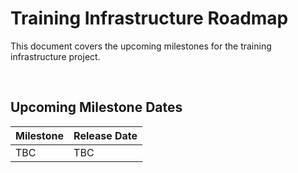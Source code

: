 # Training Infrastructure Roadmap

This document covers the upcoming milestones for the training infrastructure project.

<br>

## Upcoming Milestone Dates

| Milestone                 | Release Date |
|---------------------------|--------------|
| TBC | TBC |